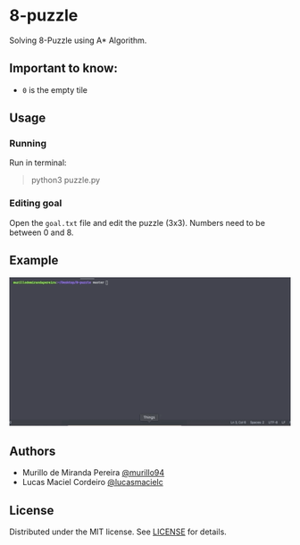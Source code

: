 # 8-puzzle

Solving 8-Puzzle using A\* Algorithm.

## Important to know:

- `0` is the empty tile

## Usage

### Running

Run in terminal:

> python3 puzzle.py

### Editing goal

Open the `goal.txt` file and edit the puzzle (3x3). Numbers need to be between 0 and 8.

## Example

![](example.gif)

## Authors

- Murillo de Miranda Pereira [@murillo94](https://github.com/murillo94)
- Lucas Maciel Cordeiro [@lucasmacielc](https://github.com/lucasmacielc)

## License

Distributed under the MIT license. See [LICENSE](./LICENSE.md) for details.
